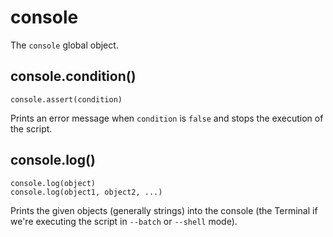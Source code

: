 # console

The `console` global object.

## console.condition()

    console.assert(condition)

Prints an error message when `condition` is `false` and stops the
execution of the script.

## console.log()

    console.log(object)
    console.log(object1, object2, ...)

Prints the given objects (generally strings) into the console (the
Terminal if we're executing the script in `--batch` or `--shell`
mode).
